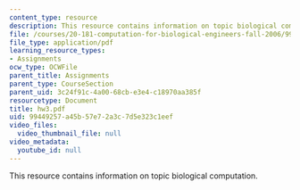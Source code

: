 ```yaml
---
content_type: resource
description: This resource contains information on topic biological computation.
file: /courses/20-181-computation-for-biological-engineers-fall-2006/99449257a45b57e72a3c7d5e323c1eef_hw3.pdf
file_type: application/pdf
learning_resource_types:
- Assignments
ocw_type: OCWFile
parent_title: Assignments
parent_type: CourseSection
parent_uid: 3c24f91c-4a00-68cb-e3e4-c18970aa385f
resourcetype: Document
title: hw3.pdf
uid: 99449257-a45b-57e7-2a3c-7d5e323c1eef
video_files:
  video_thumbnail_file: null
video_metadata:
  youtube_id: null
---
```

This resource contains information on topic biological computation.

